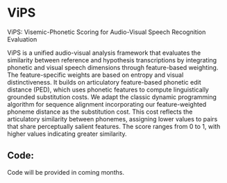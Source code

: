 # ViPS
ViPS: Visemic-Phonetic Scoring for Audio-Visual Speech Recognition Evaluation

ViPS is a unified audio-visual analysis framework that evaluates the similarity between reference and hypothesis transcriptions by integrating phonetic and visual speech dimensions through feature-based weighting. The feature-specific weights are based on entropy and visual distinctiveness. It builds on articulatory feature-based phonetic edit distance (PED), which uses phonetic features to compute linguistically grounded substitution costs. We adapt the classic dynamic programming algorithm for sequence alignment incorporating our feature-weighted phoneme distance as the substitution cost. This cost reflects the articulatory similarity between phonemes, assigning lower values to pairs that share perceptually salient features. The score ranges from 0 to 1, with higher values indicating greater similarity.



## Code: 
Code will be provided in coming months.
